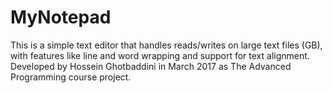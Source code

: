 # MyNotepad
This is a simple text editor that handles reads/writes on large text files (GB), with features like line and word wrapping and support for text alignment. Developed by Hossein Ghotbaddini in March 2017 as The Advanced Programming course project.

